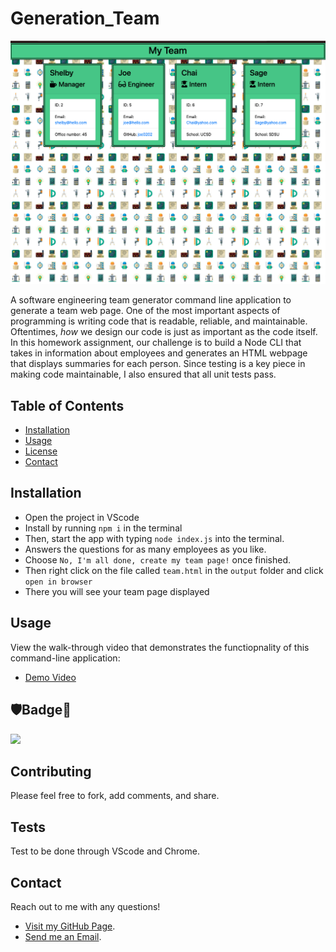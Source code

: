 # Generation_Team

![](https://github.com/Q118/generation_team/blob/master/Assets/screenshot.png)

A software engineering team generator command line application to generate a team web page. One of the most important aspects of programming is writing code that is readable, reliable, and maintainable. Oftentimes, *how* we design our code is just as important as the code itself. In this homework assignment, our challenge is to build a Node CLI that takes in information about employees and generates an HTML webpage that displays summaries for each person. Since testing is a key piece in making code maintainable, I  also ensured that all unit tests pass.


## Table of Contents
    
* [Installation](#Installation)
* [Usage](#Usage)
* [License](#Badge)
* [Contact](#Contact)


## Installation

* Open the project in VScode
* Install by running `npm i` in the terminal
* Then, start the app with typing `node index.js` into the terminal.
* Answers the questions for as many employees as you like.
* Choose `No, I'm all done, create my team page!` once finished.
* Then right click on the file called `team.html` in the `output` folder and click `open in browser`
* There you will see your team page displayed


## Usage

View the walk-through video that demonstrates the functiopnality of this command-line application: 

* [Demo Video](https://drive.google.com/file/d/1oGTPfY48Eh2v8fNCgkJCYh1bNdhxjVtA/view)


## 🛡Badge📛

![](https://img.shields.io/badge/Shelby-Anne-purple)


## Contributing
        
Please feel free to fork, add comments, and share.
    
        
## Tests
    
Test to be done through VScode and Chrome.
    
    
## Contact
    
Reach out to me with any questions!
    
* [Visit my GitHub Page](https://github.com/q118).
* [Send me an Email](mailto:shelbyfish91@gmail.com).
